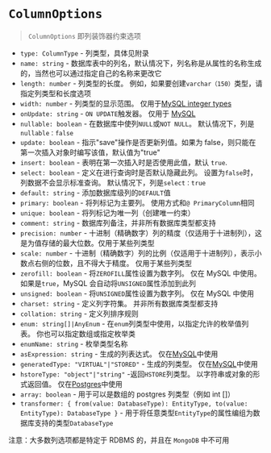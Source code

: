 # `ColumnOptions`

> `ColumnOptions` 即列装饰器约束选项

- `type: ColumnType` - 列类型，具体见附录
- `name: string` - 数据库表中的列名，默认情况下，列名称是从属性的名称生成的，当然也可以通过指定自己的名称来更改它
- `length: number` - 列类型的长度。 例如，如果要创建`varchar（150）`类型，请指定列类型和长度选项
- `width: number` - 列类型的显示范围。 仅用于[MySQL integer types](https://dev.mysql.com/doc/refman/5.7/en/integer-types.html)
- `onUpdate: string` - `ON UPDATE`触发器。 仅用于 [MySQL](https://dev.mysql.com/doc/refman/5.7/en/timestamp-initialization.html)
- `nullable: boolean` - 在数据库中使列`NULL`或`NOT NULL`。 默认情况下，列是`nullable：false`
- `update: boolean` - 指示"save"操作是否更新列值。如果为 false，则只能在第一次插入对象时编写该值，默认值为"true"
- `insert: boolean` - 表明在第一次插入时是否使用此值，默认 `true`.
- `select: boolean` - 定义在进行查询时是否默认隐藏此列。 设置为`false`时，列数据不会显示标准查询。 默认情况下，列是`select：true`
- `default: string` - 添加数据库级列的`DEFAULT`值
- `primary: boolean` - 将列标记为主要列。 使用方式和`@ PrimaryColumn`相同
- `unique: boolean` - 将列标记为唯一列（创建唯一约束）
- `comment: string` - 数据库列备注，并非所有数据库类型都支持
- `precision: number` - 十进制（精确数字）列的精度（仅适用于十进制列），这是为值存储的最大位数。仅用于某些列类型
- `scale: number` - 十进制（精确数字）列的比例（仅适用于十进制列），表示小数点右侧的位数，且不得大于精度。 仅用于某些列类型
- `zerofill: boolean` - 将`ZEROFILL`属性设置为数字列。 仅在 MySQL 中使用。 如果是`true`，MySQL 会自动将`UNSIGNED`属性添加到此列
- `unsigned: boolean` - 将`UNSIGNED`属性设置为数字列。 仅在 MySQL 中使用
- `charset: string` - 定义列字符集。 并非所有数据库类型都支持
- `collation: string` - 定义列排序规则
- `enum: string[]|AnyEnum` - 在`enum`列类型中使用，以指定允许的枚举值列表。 你也可以指定数组或指定枚举类
- `enumName: string` - 枚举类型名称
- `asExpression: string` - 生成的列表达式。 仅在[MySQL](https://dev.mysql.com/doc/refman/5.7/en/create-table-generated-columns.html)中使用
- `generatedType: "VIRTUAL"|"STORED"` - 生成的列类型。 仅在[MySQL](https://dev.mysql.com/doc/refman/5.7/en/create-table-generated-columns.html)中使用
- `hstoreType: "object"|"string"` -返回`HSTORE`列类型。 以字符串或对象的形式返回值。 仅在[Postgres](<(https://www.postgresql.org/docs/9.6/static/hstore.html)>)中使用
- `array: boolean` - 用于可以是数组的 postgres 列类型（例如 int []）
- `transformer: { from(value: DatabaseType): EntityType, to(value: EntityType): DatabaseType }` - 用于将任意类型`EntityType`的属性编组为数据库支持的类型`DatabaseType`

注意：大多数列选项都是特定于 RDBMS 的，并且在 `MongoDB` 中不可用

